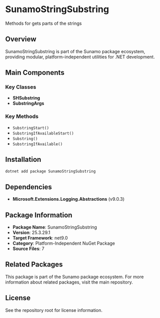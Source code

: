 # SunamoStringSubstring

Methods for gets parts of the strings

## Overview

SunamoStringSubstring is part of the Sunamo package ecosystem, providing modular, platform-independent utilities for .NET development.

## Main Components

### Key Classes

- **SHSubstring**
- **SubstringArgs**

### Key Methods

- `SubstringStart()`
- `SubstringIfAvailableStart()`
- `Substring()`
- `SubstringIfAvailable()`

## Installation

```bash
dotnet add package SunamoStringSubstring
```

## Dependencies

- **Microsoft.Extensions.Logging.Abstractions** (v9.0.3)

## Package Information

- **Package Name**: SunamoStringSubstring
- **Version**: 25.3.29.1
- **Target Framework**: net9.0
- **Category**: Platform-Independent NuGet Package
- **Source Files**: 7

## Related Packages

This package is part of the Sunamo package ecosystem. For more information about related packages, visit the main repository.

## License

See the repository root for license information.
